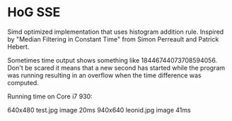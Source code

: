 HoG SSE
=======

Simd optimized implementation that uses histogram addition rule. Inspired by "Median Filtering in Constant Time" from Simon Perreault and Patrick Hebert.

Sometimes time output shows something like 18446744073708594056. Don't be scared it means that a new second has started while the program was running resulting in an overflow when the time difference was computed.

Running time on Core i7 930:

640x480 test.jpg image 20ms
940x640 leonid.jpg image 41ms
